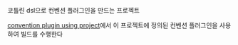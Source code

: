 코틀린 dsl으로 컨벤션 플러그인을 만드는 프로젝트 

[convention plugin using project](../convention%20plugin%20using%20project)에서 이 프로젝트에 정의된 컨벤션 플러그인을 사용하여 빌드를 수행한다
